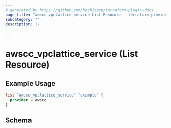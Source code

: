 ```yaml
---
# generated by https://github.com/hashicorp/terraform-plugin-docs
page_title: "awscc_vpclattice_service List Resource - terraform-provider-awscc"
subcategory: ""
description: |-
  
---
```


# awscc_vpclattice_service (List Resource)



## Example Usage

```terraform
list "awscc_vpclattice_service" "example" {
  provider = awscc
}
```

<!-- schema generated by tfplugindocs -->
## Schema
